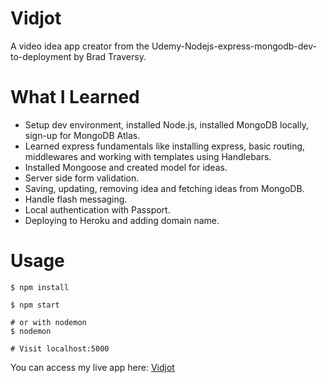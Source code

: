 # Vidjot

A video idea app creator from the Udemy-Nodejs-express-mongodb-dev-to-deployment by Brad Traversy.

# What I Learned
* Setup dev environment, installed Node.js, installed MongoDB locally, sign-up for MongoDB Atlas.
* Learned express fundamentals like installing express, basic routing, middlewares and working with templates using Handlebars.
* Installed Mongoose and created model for ideas.
* Server side form validation.
* Saving, updating, removing idea and fetching ideas from MongoDB.
* Handle flash messaging.
* Local authentication with Passport.
* Deploying to Heroku and adding domain name.

# Usage
```
$ npm install

$ npm start

# or with nodemon
$ nodemon

# Visit localhost:5000
```

You can access my live app here: <a href="https://vidjot-hermanomark.herokuapp.com/">Vidjot</a>